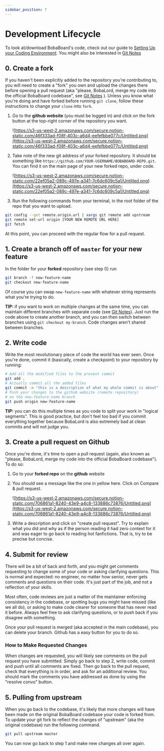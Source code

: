 ```yaml
---
sidebar_position: 7
---
```


# Development Lifecycle

To look at/download BobaBoard's code, check out our guide to [Setting Up your Coding Environment](https://www.notion.so/Setting-Up-Your-DevEnv-f36b60bdab9140dc9602adb806a1f998).
You might also be interested in [Git Notes](https://www.notion.so/Git-Notes-fb1a7b213fde4ef3b7558b2891d21cb7) 

## 0. Create a fork

If you haven't been explicitly added to the repository you're contributing to, you will need to create a "fork" you own and upload the changes there before opening a pull request (aka "please, BobaLord, merge my code into the official BobaBoard codebase", see [Git Notes](https://www.notion.so/Git-Notes-fb1a7b213fde4ef3b7558b2891d21cb7) ). Unless you know what you're doing and have forked before running `git clone`, follow these instructions to change your `clone` into `fork`.

1. Go to the **github website** (you must be logged in) and click on the fork button at the top-right corner of the repository you want.

    ![https://s3-us-west-2.amazonaws.com/secure.notion-static.com/46f333ad-f08f-403c-a6d4-eefefbbe077c/Untitled.png](https://s3-us-west-2.amazonaws.com/secure.notion-static.com/46f333ad-f08f-403c-a6d4-eefefbbe077c/Untitled.png)

2. Take note of the new git address of your forked repository. It should be  something like `https://github.com/YOUR-USERNAME/BOBABOARD-REPO.git`. You can find it on the main page of your new forked repo, under code.

    ![https://s3-us-west-2.amazonaws.com/secure.notion-static.com/22ef05a2-089c-497e-a341-7c6dc609c5a1/Untitled.png](https://s3-us-west-2.amazonaws.com/secure.notion-static.com/22ef05a2-089c-497e-a341-7c6dc609c5a1/Untitled.png)

3. Run the following commands from your terminal, in the root folder of the repo that you want to upload.

```bash
git config --get remote.origin.url | xargs git remote add upstream
git remote set-url origin [YOUR NEW REMOTE URL HERE]
git fetch
```

At this point, you can proceed with the regular flow for a pull request.

## 1. Create a branch off of `master` for your new feature

In the folder for your **forked** repository (see step 0) run

```bash
git branch -f new-feature-name
git checkout new-feature-name
```

Of course you can swap `new-feature-name` with whatever string represents what you're trying to do.

**TIP:** if you want to work on multiple changes at the same time, you can maintain different branches with separate code (see [Git Notes](https://www.notion.so/Git-Notes-fb1a7b213fde4ef3b7558b2891d21cb7)). Just run the code above to create another branch, and you can then switch between branches using `git checkout my-branch`. Code changes aren't shared between branches.

## 2. Write code

Write the most revolutionary piece of code the world has ever seen. Once you're done, commit it (basically, create a checkpoint) to your repository by running:

```bash
# Add all the modified files to the present commit
git add .
# Actually commit all the added files
git commit -m "this is a description of what my whole commit is about"
# Push your changes to the github website (remote repository)
# on the new-feature-name branch
git push origin new-feature-name
```

**TIP:** you can do this multiple times as you code to split your work in "logical segments". This is good practice, but don't feel too bad if you commit everything together because BobaLord is also extremely bad at clean commits and will not judge you.

## 3. Create a pull request on Github

Once you're done, it's time to open a pull request (again, also known as "please, BobaLord, merge my code into the official BobaBoard codebase"). To do so:

1. Go to your **forked repo** on the **github** website
2. You should see a message like the one in yellow here. Click on Compare & pull request.

    ![https://s3-us-west-2.amazonaws.com/secure.notion-static.com/706861a1-8240-43e9-a4c8-133886c73876/Untitled.png](https://s3-us-west-2.amazonaws.com/secure.notion-static.com/706861a1-8240-43e9-a4c8-133886c73876/Untitled.png)

3. Write a description and click on "create pull request". Try to explain what you did and why as if the person reading it had zero context for it and was eager to go back to reading hot fanfictions. That is, try to be precise but concise.

## 4. Submit for review

There will be a bit of back and forth, and you might get comments requesting to change some of your code or asking clarifying questions. This is normal and expected: no engineer, no matter how senior, never gets comments and questions on their code. It's just part of the job, and not a reflection of your skills. 

Most often, code reviews are just a matter of the maintainer enforcing consistency in the codebase, or spotting bugs you might have missed (like we all do), or asking to make code clearer for someone that has never read it before. Always feel free to ask clarifying questions, or to push back if you disagree with something.

Once your pull request is merged (aka accepted in the main codebase), you can delete your branch. Github has a easy button for you to do so.

### How to Make Requested Changes

When changes are requested, you will likely see comments on the pull request you have submitted. Simply go back to step 2, write code, commit and push until all comments are fixed. Then go back to the pull request, check that everything is in order, and ask for an additional review. You should mark the comments you have addressed as done by using the "resolve convo" button.

## 5. Pulling from upstream

When you go back to the codebase, it's likely that more changes will have been made on the original BobaBoard codebase your code is forked from. To update your git fork to reflect the changes of "upstream" (aka the original codebase) run the following command.

```bash
git pull upstream master
```

You can now go back to step 1 and make new changes all over again.